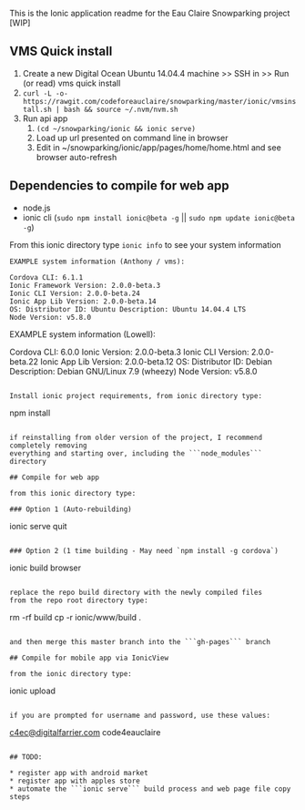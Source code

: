 This is the Ionic application readme for the Eau Claire Snowparking project [WIP]

## VMS Quick install

1. Create a new Digital Ocean Ubuntu 14.04.4 machine >> SSH in >> Run (or read) vms quick install
 1. `curl -L -o- https://rawgit.com/codeforeauclaire/snowparking/master/ionic/vmsinstall.sh | bash && source ~/.nvm/nvm.sh`
1. Run api app
     1. `(cd ~/snowparking/ionic && ionic serve)`
     1. Load up url presented on command line in browser
     1. Edit <ion-title> in ~/snowparking/ionic/app/pages/home/home.html and see browser auto-refresh

## Dependencies to compile for web app

* node.js
* ionic cli  (`sudo npm install ionic@beta -g` || `sudo npm update ionic@beta -g`)

From this ionic directory type ```ionic info``` to see your system information

```
EXAMPLE system information (Anthony / vms):

Cordova CLI: 6.1.1
Ionic Framework Version: 2.0.0-beta.3
Ionic CLI Version: 2.0.0-beta.24
Ionic App Lib Version: 2.0.0-beta.14
OS: Distributor ID:	Ubuntu Description:	Ubuntu 14.04.4 LTS
Node Version: v5.8.0

```
EXAMPLE system information (Lowell):

Cordova CLI: 6.0.0
Ionic Version: 2.0.0-beta.3
Ionic CLI Version: 2.0.0-beta.22
Ionic App Lib Version: 2.0.0-beta.12
OS: Distributor ID:     Debian Description:     Debian GNU/Linux 7.9 (wheezy)
Node Version: v5.8.0
```

Install ionic project requirements, from ionic directory type:

```
npm install
```

if reinstalling from older version of the project, I recommend completely removing
everything and starting over, including the ```node_modules``` directory

## Compile for web app

from this ionic directory type:

### Option 1 (Auto-rebuilding)
```
ionic serve
quit
```

### Option 2 (1 time building - May need `npm install -g cordova`)
```
ionic build browser
```

replace the repo build directory with the newly compiled files
from the repo root directory type:

```
rm -rf build
cp -r ionic/www/build .
```

and then merge this master branch into the ```gh-pages``` branch

## Compile for mobile app via IonicView

from the ionic directory type:

```
ionic upload
```

if you are prompted for username and password, use these values:

```
c4ec@digitalfarrier.com
code4eauclaire
```

## TODO:

* register app with android market
* register app with apples store
* automate the ```ionic serve``` build process and web page file copy steps
